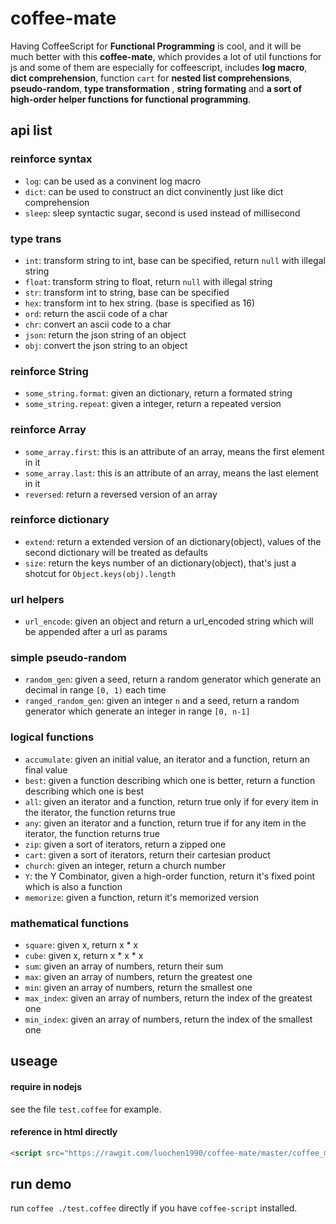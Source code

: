 coffee-mate
===========

Having CoffeeScript for **Functional Programming** is cool, and it will be much better with this **coffee-mate**, which provides a lot of util functions for js and some of them are especially for coffeescript, includes **log macro**, **dict comprehension**, function `cart` for **nested list comprehensions**, **pseudo-random**, **type transformation** , **string formating** and **a sort of high-order helper functions for functional programming**.

api list
--------

### reinforce syntax

- `log`: can be used as a convinent log macro
- `dict`: can be used to construct an dict convinently just like dict comprehension
- `sleep`: sleep syntactic sugar, second is used instead of millisecond

### type trans

- `int`: transform string to int, base can be specified, return `null` with illegal string
- `float`: transform string to float, return `null` with illegal string
- `str`: transform int to string, base can be specified
- `hex`: transform int to hex string. (base is specified as 16)
- `ord`: return the ascii code of a char
- `chr`: convert an ascii code to a char
- `json`: return the json string of an object
- `obj`: convert the json string to an object

### reinforce String

- `some_string.format`: given an dictionary, return a formated string
- `some_string.repeat`: given a integer, return a repeated version

### reinforce Array

- `some_array.first`: this is an attribute of an array, means the first element in it
- `some_array.last`: this is an attribute of an array, means the last element in it
- `reversed`: return a reversed version of an array

### reinforce dictionary

- `extend`: return a extended version of an dictionary(object), values of the second dictionary will be treated as defaults
- `size`: return the keys number of an dictionary(object), that's just a shotcut for `Object.keys(obj).length`

### url helpers

- `url_encode`: given an object and return a url_encoded string which will be appended after a url as params

### simple pseudo-random

- `random_gen`: given a seed, return a random generator which generate an decimal in range `[0, 1)` each time
- `ranged_random_gen`: given an integer `n` and a seed, return a random generator which generate an integer in range `[0, n-1]`

### logical functions

- `accumulate`: given an initial value, an iterator and a function, return an final value
- `best`: given a function describing which one is better, return a function describing which one is best
- `all`: given an iterator and a function, return true only if for every item in the iterator, the function returns true
- `any`: given an iterator and a function, return true if for any item in the iterator, the function returns true
- `zip`: given a sort of iterators, return a zipped one
- `cart`: given a sort of iterators, return their cartesian product
- `church`: given an integer, return a church number
- `Y`: the Y Combinator, given a high-order function, return it's fixed point which is also a function
- `memorize`: given a function, return it's memorized version

### mathematical functions

- `square`: given x, return x * x
- `cube`: given x, return x * x * x
- `sum`: given an array of numbers, return their sum
- `max`: given an array of numbers, return the greatest one
- `min`: given an array of numbers, return the smallest one
- `max_index`: given an array of numbers, return the index of the greatest one
- `min_index`: given an array of numbers, return the index of the smallest one

useage
------

#### require in nodejs

see the file `test.coffee` for example.

#### reference in html directly

```html
<script src="https://rawgit.com/luochen1990/coffee-mate/master/coffee_mate.js" type="text/javascript"></script>
```

run demo
--------

run `coffee ./test.coffee` directly if you have `coffee-script` installed.

